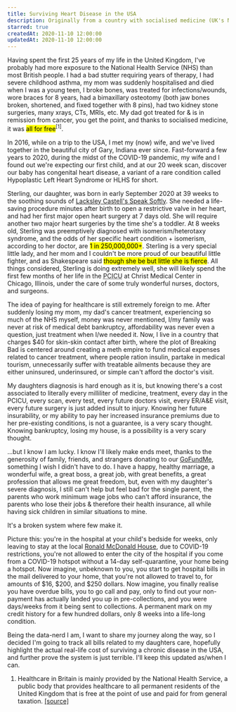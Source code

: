 ```yaml
---
title: Surviving Heart Disease in the USA
description: Originally from a country with socialised medicine (UK's NHS), the idea of paying for healthcare out of pocket is still very foreign. Follow me on my journey on being a parent to a child born with a rare heart defect in the USA, and the cost along the way.
starred: true
createdAt: 2020-11-10 12:00:00
updatedAt: 2020-11-10 12:00:00
---
```


<div class="container">
    <p>Having spent the first 25 years of my life in the United Kingdom, I've probably had more exposure to the National Health Service (NHS) than most British people. I had a bad stutter requiring years of therapy, I had severe childhood asthma, my mom was suddenly hospitalised and died when I was a young teen, I broke bones, was treated for infections/wounds, wore braces for 8 years, had a bimaxillary osteotomy (both jaw bones broken, shortened, and fixed together with 8 pins), had two kidney stone surgeries, many xrays, CTs, MRIs, etc. My dad got treated for &amp; is in remission from cancer, you get the point, and thanks to socialised medicine, it was <mark class="font-weight-bold">all for free</mark><sup>[1]</sup>.</p>
    <p>In 2016, while on a trip to the USA, I met my (now) wife, and we've lived together in the beautiful city of Gary, Indiana ever since. Fast-forward a few years to 2020, during the midst of the COVID-19 pandemic, my wife and I found out we're expecting our first child, and at our 20 week scan, discover our baby has congenital heart disease, a variant of a rare condition called Hypoplastic Left Heart Syndrome or HLHS for short.</p>
    <p>Sterling, our daughter, was born in early September 2020 at 39 weeks to the soothing sounds of <a href="https://www.youtube.com/watch?v=bbGRVVQ-17U">Lacksley Castell's Speak Softly</a>. She needed a life-saving procedure minutes after birth to open a restrictive valve in her heart, and had her first major open heart surgery at 7 days old. She will require another two major heart surgeries by the time she's a toddler. At 8 weeks old, Sterling was preemptively diagnosed with isomerism/heterotaxy syndrome, and the odds of her specific heart condition + isomerism, according to her doctor, are <mark class="font-weight-bold">1 in 250,000,000+</mark>. Sterling is a very special little lady, and her mom and I couldn't be more proud of our beautiful little fighter, and as Shakespeare said <mark class="font-weight-bold">though she be but little she is fierce</mark>. All things considered, Sterling is doing extremely well, she will likely spend the first few months of her life in the <abbr title="Pediatric Cardiac Intensive Care Unit">PCICU</abbr> at Christ Medical Center in Chicago, Illinois, under the care of some truly wonderful nurses, doctors, and surgeons.</p>
    <p>The idea of paying for healthcare is still extremely foreign to me. After suddenly losing my mom, my dad's cancer treatment, experiencing so much of the NHS myself, money was never mentioned, I/my family was never at risk of medical debt bankruptcy, affordability was never even a question, just treatment when I/we needed it. Now, I live in a country that charges $40 for skin-skin contact after birth, where the plot of Breaking Bad is centered around creating a meth empire to fund medical expenses related to cancer treatment, where people ration insulin, partake in medical tourism, unnecessarily suffer with treatable ailments because they are either uninsured, underinsured, or simple can't afford the doctor's visit.</p>
    <p>My daughters diagnosis is hard enough as it is, but knowing there's a cost associated to literally every milliliter of medicine, treatment, every day in the PCICU, every scan, every test, every future doctors visit, every ER/A&E visit, every future surgery is just added insult to injury. Knowing her future insurability, or my ability to pay her increased insurance premiums due to her pre-existing conditions, is not a guarantee, is a very scary thought. Knowing bankruptcy, losing my house, is a possibility is a very scary thought.</p>
    <p>&hellip;but I know I am lucky. I know I'll likely make ends meet, thanks to the generosity of family, friends, and strangers donating to our <a href="https://www.gofundme.com/sterling-hlhs-warrior">GoFundMe</a>, something I wish I didn't have to do. I have a happy, healthy marriage, a wonderful wife, a great boss, a great job, with great benefits, a great profession that allows me great freedom, but, even with my daughter's severe diagnosis, I still can't help but feel bad for the single parent, the parents who work minimum wage jobs who can't afford insurance, the parents who lose their jobs & therefore their health insurance, all while having sick children in similar situations to mine.</p>
    <p>It's a broken system where few make it.</p>
    <p>Picture this: you're in the hospital at your child's bedside for weeks, only leaving to stay at the local <a href="https://www.rmhc.org/">Ronald McDonald House</a>, due to COVID-19 restrictions, you're not allowed to enter the city of the hospital if you come from a COVID-19 hotspot without a 14-day self-quarantine, your home being a hotspot. Now imagine, unbeknown to you, you start to get hospital bills in the mail delivered to your home, that you're not allowed to travel to, for amounts of $16, $200, and $250 dollars. Now imagine, you finally realise you have overdue bills, you to go call and pay, only to find out your non-payment has actually landed you up in pre-collections, and you were days/weeks from it being sent to collections. A permanent mark on my credit history for a few hundred dollars, only 8 weeks into a life-long condition.</p>
    <p>Being the data-nerd I am, I want to share my journey along the way, so I decided I'm going to track all bills related to my daughters care, hopefully highlight the actual real-life cost of surviving a chronic disease in the USA, and further prove the system is just terrible. I'll keep this updated as/when I can.</p>
    <surviving-chd></surviving-chd>
    <div class="footnotes">
        <ol>
            <li>Healthcare in Britain is mainly provided by the National Health Service, a public body that provides healthcare to all permanent residents of the United Kingdom that is free at the point of use and paid for from general taxation. <a href="https://en.wikipedia.org/wiki/Healthcare_in_England">[source]</a></li>
        </ol>
    </div>
</div>
